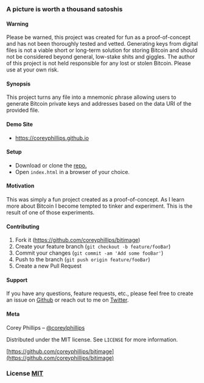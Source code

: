 ### A picture is worth a thousand satoshis

#### Warning
Please be warned, this project was created for fun as a proof-of-concept and has not been thoroughly tested and vetted. Generating keys from digital files is not a viable short or long-term solution for storing Bitcoin and should not be considered beyond general, low-stake shits and giggles. The author of this project is not held responsible for any lost or stolen Bitcoin. Please use at your own risk.

#### Synopsis
This project turns any file into a mnemonic phrase allowing users to generate Bitcoin private keys and addresses based on the data URI of the provided file.

#### Demo Site
- https://coreyphillips.github.io

#### Setup
- Download or clone the [repo.](https://github.com/coreyphillips/bitimage)
- Open `index.html` in a browser of your choice.

#### Motivation
This was simply a fun project created as a proof-of-concept. As I learn more about Bitcoin I become tempted to tinker and experiment. This is the result of one of those experiments.

#### Contributing
1. Fork it (<https://github.com/coreyphillips/bitimage>)
2. Create your feature branch (`git checkout -b feature/fooBar`)
3. Commit your changes (`git commit -am 'Add some fooBar'`)
4. Push to the branch (`git push origin feature/fooBar`)
5. Create a new Pull Request

#### Support
If you have any questions, feature requests, etc., please feel free to create an issue on [Github](https://github.com/coreyphillips/bitimage/issues) or reach out to me on [Twitter](https://twitter.com/coreylphillips).

#### Meta
Corey Phillips – [@coreylphillips](https://twitter.com/coreylphillips)

Distributed under the MIT license. See ``LICENSE`` for more information.

[https://github.com/coreyphillips/bitimage](https://github.com/coreyphillips/bitimage)

### License [MIT](https://github.com/coreyphillips/bitimage/blob/master/LICENSE)
